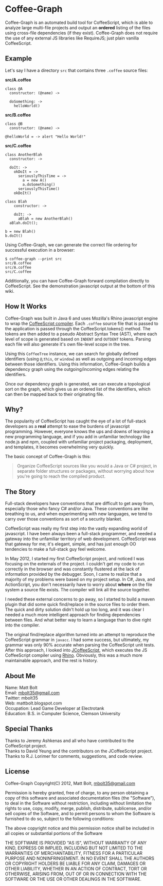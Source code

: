 # Coffee-Graph

Coffee-Graph is an automated build tool for CoffeeScript, which is able to analyze large multi-file projects and output an **ordered** listing of the files using cross-file dependencies (if they exist). Coffee-Graph does not require the use of any external JS libraries like RequireJS; just plain vanilla CoffeeScript.


## Example
Let's say I have a directory `src` that contains three `.coffee` source files:

**src/A.coffee**

    class @A
      constructor: (@name) ->

      doSomething: -> 
        helloWorld()

**src/B.coffee**

    class @B
      constructor: (@name) ->
      
    @helloWorld = -> alert "Hello World!"

**src/C.coffee**

    class AnotherBlah
      constructor: ->

      doIt: ->
        okDoIt = ->
          seriouslyThisTime = ->
            a = new A()
            a.doSomething()
          seriouslyThisTime()
        okDoIt()

    class Blah
        constructor: ->

        doIt: ->
          aBlah = new AnotherBlah()
      aBlah.doIt();

    b = new Blah()
    b.doIt()

Using Coffee-Graph, we can generate the correct file ordering for successful execution in a browser:

    $ coffee-graph --print src
    src/B.coffee
    src/A.coffee
    src/C.coffee

Additionally, you can have Coffee-Graph forward compilation directly to CoffeeScript. See the demonstration javascript output at the bottom of this wiki.


## How It Works
Coffee-Graph was built in Java 6 and uses Mozilla's Rhino javascript engine to wrap the [CoffeeScript compiler](https://github.com/jashkenas/coffee-script/blob/master/extras/coffee-script.js). Each `.coffee` source file that is passed to the application is passed through the CoffeeScript.tokens() method. The tokens are then added to a pseudo Abstract Syntax Tree (AST), where each level of scope is generated based on `INDENT` and `OUTDENT` tokens. Parsing each file will also generate it's own file-level scope in the tree. 

Using this `CoffeeTree` instance, we can search for globally defined identifiers (using `@`,`this`, or `window`) as well as outgoing and incoming edges between those identifiers. Using this information, Coffee-Graph builds a dependency graph using the outgoing/incoming edges relating the identifiers. 

Once our dependency graph is generated, we can execute a topological sort on the graph, which gives us an ordered list of the identifiers, which can then be mapped back to their originating file. 


## Why?
The popularity of CoffeeScript has caught the eye of a lot of full-stack developers as a **real** attempt to ease the burdens of javascript programming. However, everyone knows the ups and downs of learning a new programming language, and if you add in unfamiliar technology like node.js and npm, coupled with unfamiliar project packaging, deployment, and templates, it becomes overwhelming very quickly. 

The basic concept of Coffee-Graph is this:
> Organize CoffeeScript sources like you would a Java or C# project, in separate folder structures or packages, without worrying about how you're going to reach the compiled product.

## The Story
Full-stack developers have conventions that are difficult to get away from, especially those who fancy C# and/or Java. These conventions are like breathing to us, and when experimenting with new languages, we tend to carry over those conventions as sort of a security blanket. 

CoffeeScript was really my first step into the vastly expanding world of javascript. I have been always been a full-stack programmer, and needed a gateway into the unfamiliar territory of web development. CoffeeScript was that gateway for me; it's elegant, simple, and has just enough OO tendencies to make a full-stack guy feel welcome. 

In May 2012, I started my first CoffeeScript project, and noticed I was focusing on the externals of the project. I couldn't get my code to run correctly in the browser and was constantly flustered at the lack of information provided by the debugger. Soon, I came to realize that a majority of my problems were based on my project setup. In C#, Java, and ActionScript, you don't necessarily have to worry about **where** on the file system a source file exists. The compiler will link all the source together.

I needed these external concerns to go away, so I started to build a maven plugin that did some quick find/replace in the source files to order them. The quick and dirty solution didn't hold up too long, and it was clear I needed a much more intelligent approach for finding dependencies between files. And what better way to learn a language than to dive right into the compiler. 

The original find/replace algorithm turned into an attempt to reproduce the CoffeeScript grammar in `javacc`. I had some success, but ultimately, my grammar was only 90% accurate when parsing the CoffeeScript unit tests. After this approach, I looked into [JCoffeeScript](https://github.com/yeungda/jcoffeescript), which executes the JS CoffeeScript compiler using [Rhino](http://www.mozilla.org/rhino/). Obviously, this was a much more maintainable approach, and the rest is history.


## About Me
Name: Matt Bolt<br/>
Email: mbolt35@gmail.com<br/>
Twitter: mbolt35<br/>
Web: mattbolt.blogspot.com<br/>
Occupation: Lead Game Developer at Electrotank<br/>
Education: B.S. in Computer Science, Clemson University<br/>


## Special Thanks
Thanks to Jeremy Ashkenas and all who have contributed to the CoffeeScript project.<br/>
Thanks to David Yeung and the contributors on the JCoffeeScript project.<br/>
Thanks to R.J. Lorimer for comments, suggestions, and code review.

## License
Coffee-Graph
Copyright(C) 2012, Matt Bolt, mbolt35@gmail.com

Permission is hereby granted, free of charge, to any person obtaining a copy of this software and associated documentation files (the "Software"), to deal in the Software without restriction, including without limitation the rights to use, copy, modify, merge, publish, distribute, sublicense, and/or sell copies of the Software, and to permit persons to whom the Software is furnished to do so, subject to the following conditions:

The above copyright notice and this permission notice shall be included in all copies or substantial portions of the Software

THE SOFTWARE IS PROVIDED "AS IS", WITHOUT WARRANTY OF ANY KIND, EXPRESS OR IMPLIED, INCLUDING BUT NOT LIMITED TO THE WARRANTIES OF MERCHANTABILITY, FITNESS FOR A PARTICULAR PURPOSE AND NONINFRINGEMENT. IN NO EVENT SHALL THE AUTHORS OR COPYRIGHT HOLDERS BE LIABLE FOR ANY CLAIM, DAMAGES OR OTHER LIABILITY, WHETHER IN AN ACTION OF CONTRACT, TORT OR OTHERWISE, ARISING FROM, OUT OF OR IN CONNECTION WITH THE SOFTWARE OR THE USE OR OTHER DEALINGS IN THE SOFTWARE.